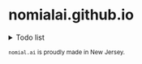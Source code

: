# nomialai.github.io

<details closed>
  <summary>Todo list</summary>
  <p>List of things to do</p>
  <ol>
    <li>Set up Gitlab and/or Github</li>
    <li>Write abstract</li>
  </ol>
</details>


<sub> `nomial.ai` is proudly made in New Jersey. <!-- The Garden State --> <sub>
